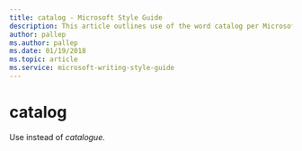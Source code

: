 ```yaml
---
title: catalog - Microsoft Style Guide
description: This article outlines use of the word catalog per Microsoft style guidelines.
author: pallep
ms.author: pallep
ms.date: 01/19/2018
ms.topic: article
ms.service: microsoft-writing-style-guide
---
```


# catalog

Use instead of *catalogue.*
